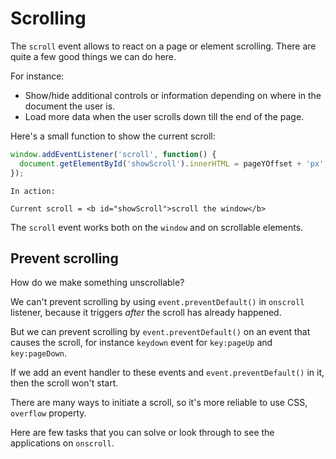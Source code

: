 # Scrolling

The `scroll` event allows to react on a page or element scrolling. There are quite a few good things we can do here.

For instance:
- Show/hide additional controls or information depending on where in the document the user is.
- Load more data when the user scrolls down till the end of the page.

Here's a small function to show the current scroll:

```js autorun
window.addEventListener('scroll', function() {
  document.getElementById('showScroll').innerHTML = pageYOffset + 'px';
});
```

```online
In action:

Current scroll = <b id="showScroll">scroll the window</b>
```

The `scroll` event works both on the `window` and on scrollable elements.

## Prevent scrolling

How do we make something unscrollable?

We can't prevent scrolling by using `event.preventDefault()` in `onscroll` listener, because it triggers *after* the scroll has already happened.

But we can prevent scrolling by `event.preventDefault()` on an event that causes the scroll, for instance `keydown` event for `key:pageUp` and `key:pageDown`.

If we add an event handler to these events and `event.preventDefault()` in it, then the scroll won't start.

There are many ways to initiate a scroll, so it's more reliable to use CSS, `overflow` property.

Here are few tasks that you can solve or look through to see the applications on `onscroll`.
